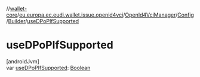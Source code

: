 //[wallet-core](../../../../../index.md)/[eu.europa.ec.eudi.wallet.issue.openid4vci](../../../index.md)/[OpenId4VciManager](../../index.md)/[Config](../index.md)/[Builder](index.md)/[useDPoPIfSupported](use-d-po-p-if-supported.md)

# useDPoPIfSupported

[androidJvm]\
var [useDPoPIfSupported](use-d-po-p-if-supported.md): [Boolean](https://kotlinlang.org/api/latest/jvm/stdlib/kotlin-stdlib/kotlin/-boolean/index.html)
